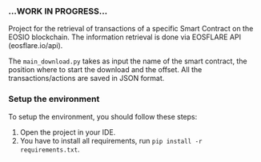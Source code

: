 ### ...WORK IN PROGRESS...

Project for the retrieval of transactions of a specific Smart Contract on the EOSIO blockchain. The information retrieval is done via EOSFLARE API (eosflare.io/api). 

The `main_download.py` takes as input the name of the smart contract, the position where to start the download and the offset. All the transactions/actions are saved in JSON format.

### Setup the environment

To setup the environment, you should follow these steps:

1. Open the project in your IDE.
2. You have to install all requirements, run `pip install -r requirements.txt`.
